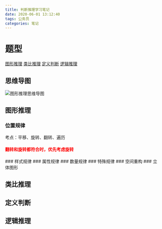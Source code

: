 ```yaml
---
title: 判断推理学习笔记
date: 2020-06-01 13:12:40
tags: 公务员
categories: 笔记
---
```


# 题型
[图形推理](#1)
[类比推理](#2)
[定义判断](#3)
[逻辑推理](#4)

## 思维导图
![图形推理思维导图](图形推理思维导图.jpg)

## <span id="1">图形推理</span>
### 位置规律
考点：平移、旋转、翻转、遍历
<h4 style="color: red">翻转和旋转都符合时，优先考虑旋转</h4>
### 样式规律
### 属性规律
### 数量规律
### 特殊规律
### 空间重构
### 立体图形

## <span id="2">类比推理</span>

## <span id="3">定义判断</span>

## <span id="4">逻辑推理</span>